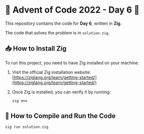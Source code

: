 # 🎄 Advent of Code 2022 - Day 6 🎄

This repository contains the code for **Day 6**, written in **Zig**.

The code that solves the problem is in `solution.zig`.

## 📥 How to Install Zig

To run this project, you need to have Zig installed on your machine.

1. Visit the official Zig installation website:  
   [https://ziglang.org/learn/getting-started/](https://ziglang.org/learn/getting-started/)

2. Once Zig is installed, you can verify it by running:

   ```bash
   zig env
   ```

## 🚀 How to Compile and Run the Code

   ```bash
   zig run solution.zig
   ```
